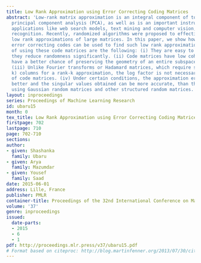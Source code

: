 ```yaml
---
title: Low Rank Approximation using Error Correcting Coding Matrices
abstract: 'Low-rank matrix approximation is an integral component of tools such as
  principal component analysis (PCA), as well as is an important instrument used in
  applications like web search models, text mining and computer vision, e.g., face
  recognition. Recently, randomized algorithms were proposed to effectively construct
  low rank approximations of large matrices. In this paper, we show how matrices from
  error correcting codes can be used to find such low rank approximations. The benefits
  of using these code matrices are the following: (i) They are easy to generate and
  they reduce randomness significantly. (ii) Code matrices have low coherence and
  have a better chance of preserving the geometry of an entire subspace of vectors;
  (iii) Unlike Fourier transforms or Hadamard matrices, which require sampling O(k\log
  k) columns for a rank-k approximation, the log factor is not necessary in the case
  of code matrices. (iv) Under certain conditions, the approximation errors can be
  better and the singular values obtained can be more accurate, than those obtained
  using Gaussian random matrices and other structured random matrices.'
layout: inproceedings
series: Proceedings of Machine Learning Research
id: ubaru15
month: 0
tex_title: Low Rank Approximation using Error Correcting Coding Matrices
firstpage: 702
lastpage: 710
page: 702-710
sections: 
author:
- given: Shashanka
  family: Ubaru
- given: Arya
  family: Mazumdar
- given: Yousef
  family: Saad
date: 2015-06-01
address: Lille, France
publisher: PMLR
container-title: Proceedings of the 32nd International Conference on Machine Learning
volume: '37'
genre: inproceedings
issued:
  date-parts:
  - 2015
  - 6
  - 1
pdf: http://proceedings.mlr.press/v37/ubaru15.pdf
# Format based on citeproc: http://blog.martinfenner.org/2013/07/30/citeproc-yaml-for-bibliographies/
---
```


